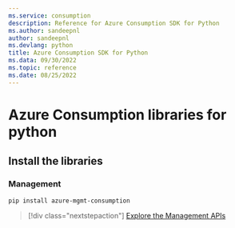 ```yaml
---
ms.service: consumption
description: Reference for Azure Consumption SDK for Python
ms.author: sandeepnl
author: sandeepnl
ms.devlang: python
title: Azure Consumption SDK for Python
ms.data: 09/30/2022
ms.topic: reference
ms.date: 08/25/2022
---
```

# Azure Consumption libraries for python

## Install the libraries


### Management

```bash
pip install azure-mgmt-consumption
```
> [!div class="nextstepaction"]
> [Explore the Management APIs](/python/api/overview/azure/mgmt-consumption-readme)